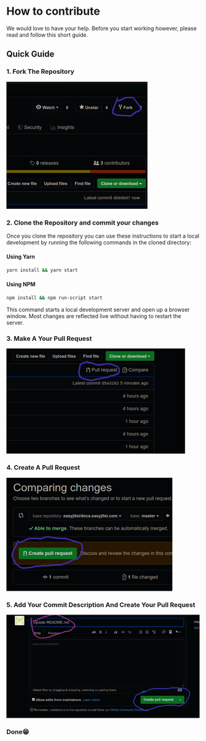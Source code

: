 # How to contribute

We would love to have your help. Before you start working however, please read
and follow this short guide.

## Quick Guide

### 1. Fork The Repository

<img src="./static/img/fork.png"></img>

### 2. Clone the Repository and commit your changes

Once you clone the repository you can use these instructions to start a local development by running the following commands in the cloned directory:

#### Using Yarn

```bash
yarn install && yarn start
```

#### Using NPM

```bash
npm install && npm run-script start
```

This command starts a local development server and open up a browser window. Most changes are reflected live without having to restart the server.

### 3. Make A Your Pull Request

<img src="./static/img/pullrequest.png"></img>

### 4. Create A Pull Request

<img src="./static/img/createrequest.png"></img>

### 5. Add Your Commit Description And Create Your Pull Request

<img src="./static/img/comment.png"></img>

### Done😁
